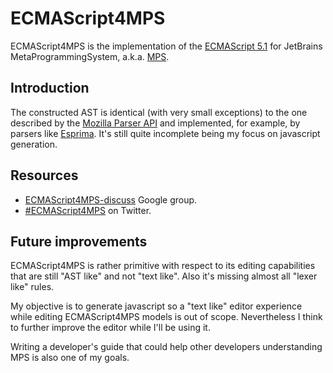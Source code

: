 # ECMAScript4MPS

ECMAScript4MPS is the implementation of the [ECMAScript 5.1](http://www.ecma-international.org/ecma-262/5.1/) for JetBrains MetaProgrammingSystem, a.k.a. [MPS](https://www.jetbrains.com/mps/).

## Introduction

The constructed AST is identical (with very small exceptions) to the one described by the [Mozilla Parser API](https://developer.mozilla.org/en-US/docs/Mozilla/Projects/SpiderMonkey/Parser_API) and implemented, for example, by parsers like [Esprima](http://esprima.org/).
It's still quite incomplete being my focus on javascript generation.

## Resources

  * [ECMAScript4MPS-discuss](https://groups.google.com/forum/#!forum/ecmascript4mps-discuss) Google group.
  * [#ECMAScript4MPS](https://twitter.com/hashtag/ECMAScript4MPS) on Twitter.

## Future improvements

ECMAScript4MPS is rather primitive with respect to its editing capabilities that are still "AST like" and not "text like". Also it's missing almost all "lexer like" rules.

My objective is to generate javascript so a "text like" editor experience while editing ECMAScript4MPS models is out of scope. Nevertheless I think to further improve the editor while I'll be using it.

Writing a developer's guide that could help other developers understanding MPS is also one of my goals.
